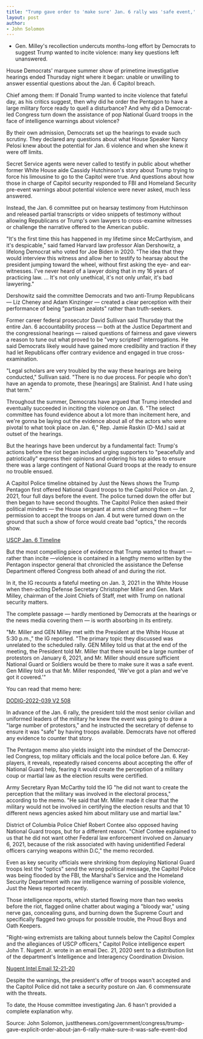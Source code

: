 ```yaml
---
title: "Trump gave order to 'make sure' Jan. 6 rally was 'safe event,' Pentagon memo shows"
layout: post
author:
- John Solomon
---
```


- Gen. Milley's recollection undercuts months-long effort by Democrats to suggest Trump wanted to incite violence: many key questions left unanswered.

House Democrats' marquee summer show of primetime investigative hearings ended Thursday night where it began: unable or unwilling to answer essential questions about the Jan. 6 Capitol breach.

Chief among them: If Donald Trump wanted to incite violence that fateful day, as his critics suggest, then why did he order the Pentagon to have a large military force ready to quell a disturbance? And why did a Democrat-led Congress turn down the assistance of pop National Guard troops in the face of intelligence warnings about violence?

By their own admission, Democrats set up the hearings to evade such scrutiny. They declared any questions about what House Speaker Nancy Pelosi knew about the potential for Jan. 6 violence and when she knew it were off limits.

Secret Service agents were never called to testify in public about whether former White House aide Cassidy Hutchinson's story about Trump trying to force his limousine to go to the Capitol were true. And questions about how those in charge of Capitol security responded to FBI and Homeland Security pre-event warnings about potential violence were never asked, much less answered.

Instead, the Jan. 6 committee put on hearsay testimony from Hutchinson and released partial transcripts or video snippets of testimony without allowing Republicans or Trump's own lawyers to cross-examine witnesses or challenge the narrative offered to the American public.

"It's the first time this has happened in my lifetime since McCarthyism, and it's despicable," said famed Harvard law professor Alan Dershowitz, a lifelong Democrat who voted for Joe Biden in 2020. "The idea that they would interview this witness and allow her to testify to hearsay about the president jumping toward the wheel, without first asking the eye- and ear-witnesses. I've never heard of a lawyer doing that in my 16 years of practicing law. … It's not only unethical, it's not only unfair, it's bad lawyering."

Dershowitz said the committee Democrats and two anti-Trump Republicans — Liz Cheney and Adam Kinzinger — created a clear perception with their performance of being "partisan zealots" rather than truth-seekers.

Former career federal prosecutor David Sullivan said Thursday that the entire Jan. 6 accountability process — both at the Justice Department and the congressional hearings — raised questions of fairness and gave viewers a reason to tune out what proved to be "very scripted" interrogations. He said Democrats likely would have gained more credibility and traction if they had let Republicans offer contrary evidence and engaged in true cross-examination.

"Legal scholars are very troubled by the way these hearings are being conducted," Sullivan said. "There is no due process. For people who don't have an agenda to promote, these [hearings] are Stalinist. And I hate using that term."

Throughout the summer, Democrats have argued that Trump intended and eventually succeeded in inciting the violence on Jan. 6. "The select committee has found evidence about a lot more than incitement here, and we're gonna be laying out the evidence about all of the actors who were pivotal to what took place on Jan. 6," Rep. Jamie Raskin (D-Md.) said at outset of the hearings.

But the hearings have been undercut by a fundamental fact: Trump's actions before the riot began included urging supporters to "peacefully and patriotically" express their opinions and ordering his top aides to ensure there was a large contingent of National Guard troops at the ready to ensure no trouble ensued.

A Capitol Police timeline obtained by Just the News shows the Trump Pentagon first offered National Guard troops to the Capitol Police on Jan. 2, 2021, four full days before the event. The police turned down the offer but then began to have second thoughts. The Capitol Police then asked their political minders — the House sergeant at arms chief among them — for permission to accept the troops on Jan. 4 but were turned down on the ground that such a show of force would create bad "optics," the records show.

[USCP Jan. 6 Timeline](https://justthenews.com/sites/default/files/2022-06/USCPJan.6Timeline.pdf)

But the most compelling piece of evidence that Trump wanted to thwart — rather than incite —violence is contained in a lengthy memo written by the Pentagon inspector general that chronicled the assistance the Defense Department offered Congress both ahead of and during the riot.

In it, the IG recounts a fateful meeting on Jan. 3, 2021 in the White House when then-acting Defense Secretary Christopher Miller and Gen. Mark Milley, chairman of the Joint Chiefs of Staff, met with Trump on national security matters.

The complete passage — hardly mentioned by Democrats at the hearings or the news media covering them — is worth absorbing in its entirety.

"Mr. Miller and GEN Milley met with the President at the White House at 5:30 p.m.," the IG reported. "The primary topic they discussed was unrelated to the scheduled rally. GEN Milley told us that at the end of the meeting, the President told Mr. Miller that there would be a large number of protestors on January 6, 2021, and Mr. Miller should ensure sufficient National Guard or Soldiers would be there to make sure it was a safe event. Gen Milley told us that Mr. Miller responded, 'We've got a plan and we've got it covered.'"

You can read that memo here:

[DODIG-2022-039 V2 508](https://justthenews.com/sites/default/files/2022-07/DODIG-2022-039%20V2%20508.pdf)

In advance of the Jan. 6 rally, the president told the most senior civilian and uniformed leaders of the military he knew the event was going to draw a "large number of protestors," and he instructed the secretary of defense to ensure it was "safe" by having troops available. Democrats have not offered any evidence to counter that story.

The Pentagon memo also yields insight into the mindset of the Democrat-led Congress, top military officials and the local police before Jan. 6. Key players, it reveals, repeatedly raised concerns about accepting the offer of National Guard help, fearing it would create the perception of a military coup or martial law as the election results were certified.

Army Secretary Ryan McCarthy told the IG "he did not want to create the perception that the military was involved in the electoral process," according to the memo. "He said that Mr. Miller made it clear that the military would not be involved in certifying the election results and that 10 different news agencies asked him about military use and martial law."

District of Columbia Police Chief Robert Contee also opposed having National Guard troops, but for a different reason. "Chief Contee explained to us that he did not want other Federal law enforcement involved on January 6, 2021, because of the risk associated with having unidentified Federal officers carrying weapons within D.C," the memo recorded.

Even as key security officials were shrinking from deploying National Guard troops lest the "optics" send the wrong political message, the Capitol Police was being flooded by the FBI, the Marshal's Service and the Homeland Security Department with raw intelligence warning of possible violence, Just the News reported recently.

Those intelligence reports, which started flowing more than two weeks before the riot, flagged online chatter about waging a "bloody war," using nerve gas, concealing guns, and burning down the Supreme Court and specifically flagged two groups for possible trouble, the Proud Boys and Oath Keepers.

"Right-wing extremists are talking about tunnels below the Capitol Complex and the allegiances of USCP officers," Capitol Police intelligence expert John T. Nugent Jr. wrote in an email Dec. 21, 2020 sent to a distribution list of the department's Intelligence and Interagency Coordination Division.

[Nugent Intel Email 12-21-20](https://justthenews.com/sites/default/files/2022-06/NugentIntelEmajl12-21-20.pdf)

Despite the warnings, the president's offer of troops wasn't accepted and the Capitol Police did not take a security posture on Jan. 6 commensurate with the threats.

To date, the House committee investigating Jan. 6 hasn't provided a complete explanation why.

Source: John Solomon, justthenews.com/government/congress/trump-gave-explicit-order-about-jan-6-rally-make-sure-it-was-safe-event-dod

